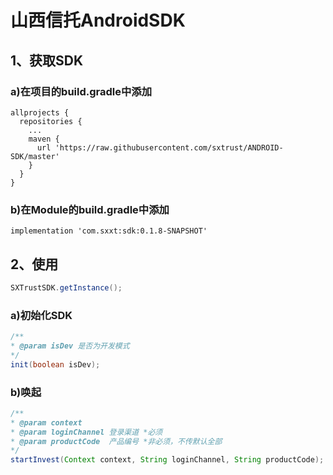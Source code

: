 # 山西信托AndroidSDK

## 1、获取SDK
### a)在项目的build.gradle中添加
```
allprojects {
  repositories {
    ...
    maven {
      url 'https://raw.githubusercontent.com/sxtrust/ANDROID-SDK/master'
    }
  }
}
```
### b)在Module的build.gradle中添加
```
implementation 'com.sxxt:sdk:0.1.8-SNAPSHOT'
```

## 2、使用
```java
SXTrustSDK.getInstance();
```

### a)初始化SDK
```java
/**
* @param isDev 是否为开发模式
*/
init(boolean isDev);
```

### b)唤起
```java
/**
* @param context
* @param loginChannel 登录渠道 *必须
* @param productCode  产品编号 *非必须，不传默认全部
*/
startInvest(Context context, String loginChannel, String productCode);
```
